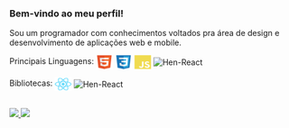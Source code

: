 ### Bem-vindo ao meu perfil!
Sou um programador com conhecimentos voltados pra área de design e desenvolvimento de aplicações web e mobile.

Principais Linguagens:
  <img align="center" alt="Hen-HTML" height="25" width="30" src="https://raw.githubusercontent.com/devicons/devicon/master/icons/html5/html5-original.svg">
  <img align="center" alt="Hen-CSS" height="25" width="30" src="https://raw.githubusercontent.com/devicons/devicon/master/icons/css3/css3-original.svg">
  <img align="center" alt="Hen-Js" height="25" width="30" src="https://raw.githubusercontent.com/devicons/devicon/master/icons/javascript/javascript-plain.svg">
    <img align="center" alt="Hen-React" height="25" width="30"
  src="https://cdn.jsdelivr.net/gh/devicons/devicon/icons/typescript/typescript-plain.svg" />

Bibliotecas: 
  <img align="center" alt="Hen-React" height="25" width="30" src="https://raw.githubusercontent.com/devicons/devicon/master/icons/react/react-original.svg">
  <img align="center" alt="Hen-React" height="25" width="30" src="https://cdn.jsdelivr.net/gh/devicons/devicon/icons/nodejs/nodejs-original.svg" />



##
<div>
  <a href="https://www.linkedin.com/in/henrique-xaud-63613216a/">
    <img height="180em" src="https://github-readme-stats.vercel.app/api/top-langs/?username=henriquexaud&layout=compact&langs_count=16&theme=dark"/>
    <img height="180em" src="https://github-readme-stats.vercel.app/api?username=henriquexaud&show_icons=true&theme=dark&include_all_commits-true&count_private=true"/>
</div>
